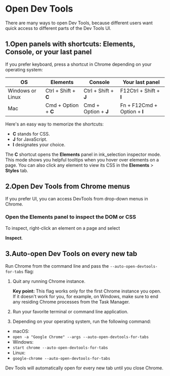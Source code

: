 # Open Dev Tools

There are many ways to open Dev Tools, because different users want quick access to different parts of the Dev Tools UI.

## 1.Open panels with shortcuts: Elements, Console, or your last panel

If you prefer keyboard, press a shortcut in Chrome depending on your operating system:

| OS | Elements | Console | Your last panel |
| --- | --- | --- | --- |
| Windows or Linux | Ctrl + Shift + **C** | Ctrl + Shift + **J** | F12Ctrl + Shift + **I** |
| Mac | Cmd + Option + **C** | Cmd + Option + **J** | Fn + F12Cmd + Option + **I** |

Here's an easy way to memorize the shortcuts:

- **C** stands for CSS.
- **J** for JavaScript.
- **I** designates your choice.

The **C** shortcut opens the **Elements** panel in ink_selection
 inspector mode. This mode shows you helpful tooltips when you hover 
over elements on a page. You can also click any element to view its CSS 
in the **Elements** > **Styles** tab.

## 2.**Open Dev Tools from Chrome menus**

If you prefer UI, you can access DevTools from drop-down menus in Chrome.

### Open the Elements panel to inspect the DOM or CSS

To inspect, right-click an element on a page and select

**Inspect**.

## **3.Auto-open Dev Tools on every new tab**

Run Chrome from the command line and pass the `--auto-open-devtools-for-tabs` flag:

1. Quit any running Chrome instance.
    
    **Key point:** This flag works only for the 
    first Chrome instance you open. If it doesn't work for you, for example,
     on Windows, make sure to end any residing Chrome processes from the 
    Task Manager.
    
2. Run your favorite terminal or command line application.
3. Depending on your operating system, run the following command:
- macOS:
- `open -a "Google Chrome" --args --auto-open-devtools-for-tabs`
- Windows:
- `start chrome --auto-open-devtools-for-tabs`
- Linux:
- `google-chrome --auto-open-devtools-for-tabs`

Dev Tools will automatically open for every new tab until you close Chrome.
